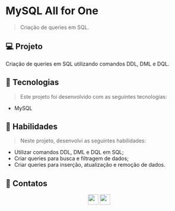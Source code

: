 # MySQL All for One
> Criação de queries em SQL.

## 💻 Projeto

Criação de queries em SQL utilizando comandos DDL, DML e DQL.

## 🚀 Tecnologias
> Este projeto foi desenvolvido com as seguintes tecnologias:

- MySQL

## 📌 Habilidades

> Neste projeto, desenvolvi as seguintes habilidades:

- Utilizar comandos DDL, DML e DQL em SQL;
- Criar queries para busca e filtragem de dados;
- Criar queries para inserção, atualização e remoção de dados.

## 💬 Contatos

<div align="center" style="display: inline_block">
  <a href="https://www.linkedin.com/in/lucas-da-cunha-moreti/" target="_blank"><img height="28rem" src="https://img.shields.io/badge/LinkedIn-0077B5?style=for-the-badge&logo=linkedin&logoColor=white"></a> 
  <a href = "mailto:lucasdacunha00@gmail.com"><img height="28rem" src="https://img.shields.io/badge/Gmail-D14836?style=for-the-badge&logo=gmail&logoColor=white" target="_blank"></a>
</div>
